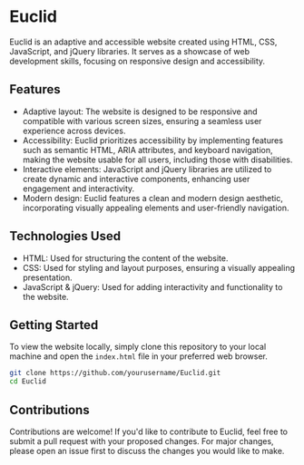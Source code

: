 # Euclid

Euclid is an adaptive and accessible website created using HTML, CSS, JavaScript, and jQuery libraries. It serves as a showcase of web development skills, focusing on responsive design and accessibility.

## Features

- Adaptive layout: The website is designed to be responsive and compatible with various screen sizes, ensuring a seamless user experience across devices.
- Accessibility: Euclid prioritizes accessibility by implementing features such as semantic HTML, ARIA attributes, and keyboard navigation, making the website usable for all users, including those with disabilities.
- Interactive elements: JavaScript and jQuery libraries are utilized to create dynamic and interactive components, enhancing user engagement and interactivity.
- Modern design: Euclid features a clean and modern design aesthetic, incorporating visually appealing elements and user-friendly navigation.

## Technologies Used

- HTML: Used for structuring the content of the website.
- CSS: Used for styling and layout purposes, ensuring a visually appealing presentation.
- JavaScript & jQuery: Used for adding interactivity and functionality to the website.

## Getting Started

To view the website locally, simply clone this repository to your local machine and open the `index.html` file in your preferred web browser.

```bash
git clone https://github.com/yourusername/Euclid.git
cd Euclid
```

## Contributions
Contributions are welcome! If you'd like to contribute to Euclid, feel free to submit a pull request with your proposed changes. For major changes, please open an issue first to discuss the changes you would like to make.



